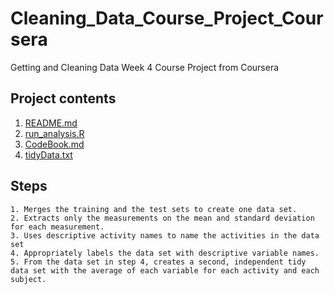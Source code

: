 # Cleaning_Data_Course_Project_Coursera
Getting and Cleaning Data Week 4 Course Project from Coursera

## Project contents
1. [README.md](https://github.com/DongjunCho/Cleaning_Data_Course_Project_Coursera/blob/master/README.md)
2. [run_analysis.R](https://github.com/DongjunCho/Cleaning_Data_Course_Project_Coursera/blob/master/run_analysis.R)
3. [CodeBook.md](https://github.com/DongjunCho/Cleaning_Data_Course_Project_Coursera/blob/master/CodeBook.md)
4. [tidyData.txt](https://github.com/DongjunCho/Cleaning_Data_Course_Project_Coursera/blob/master/tidyData.txt)

## Steps
    1. Merges the training and the test sets to create one data set.
    2. Extracts only the measurements on the mean and standard deviation for each measurement.
    3. Uses descriptive activity names to name the activities in the data set
    4. Appropriately labels the data set with descriptive variable names.
    5. From the data set in step 4, creates a second, independent tidy data set with the average of each variable for each activity and each subject.

